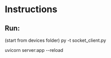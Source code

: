 # Instructions

## Run:

(start from devices folder) py -t socket_client.py


uvicorn server:app --reload